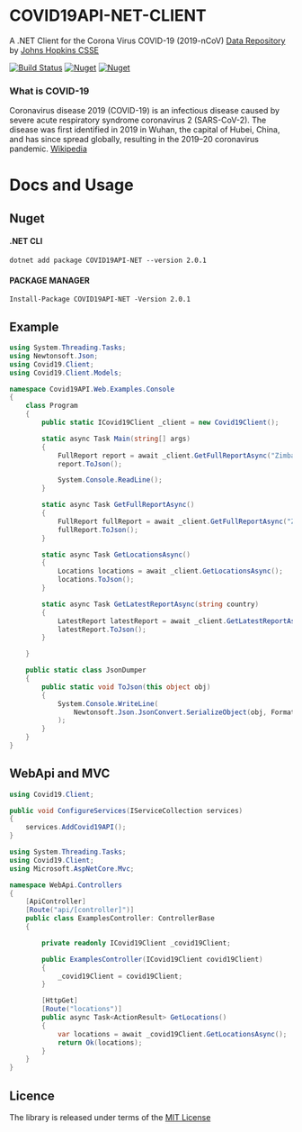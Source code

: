 # COVID19API-NET-CLIENT

A .NET Client for the Corona Virus COVID-19 (2019-nCoV) [Data Repository](https://github.com/CSSEGISandData/COVID-19) by [Johns Hopkins CSSE](https://systems.jhu.edu/research/public-health/ncov/) 

[![Build Status](https://travis-ci.com/Chitova263/COVID19API-NET-CLIENT.svg?branch=master)](https://travis-ci.com/Chitova263/COVID19API-NET-CLIENT)
[![Nuget](https://img.shields.io/nuget/v/COVID19API-NET?style=flat-square)](https://www.nuget.org/packages/COVID19API-NET/)
[![Nuget](https://img.shields.io/nuget/dt/COVID19API-NET?color=green&style=flat-square)](https://www.nuget.org/packages/COVID19API-NET/)


### What is COVID-19
Coronavirus disease 2019 (COVID-19) is an infectious disease caused by severe acute respiratory syndrome coronavirus 2 (SARS-CoV-2). The disease was first identified in 2019 in Wuhan, the capital of Hubei, China, and has since spread globally, resulting in the 2019–20 coronavirus pandemic. [Wikipedia](https://en.wikipedia.org/wiki/Coronavirus_disease_2019)

# Docs and Usage

## Nuget

#### .NET CLI
```
dotnet add package COVID19API-NET --version 2.0.1
```

#### PACKAGE MANAGER
```
Install-Package COVID19API-NET -Version 2.0.1
```

## Example

```cs
using System.Threading.Tasks;
using Newtonsoft.Json;
using Covid19.Client;
using Covid19.Client.Models;

namespace Covid19API.Web.Examples.Console
{
    class Program
    {
        public static ICovid19Client _client = new Covid19Client();

        static async Task Main(string[] args)
        {
            FullReport report = await _client.GetFullReportAsync("Zimbabwe");
            report.ToJson();

            System.Console.ReadLine();
        }

        static async Task GetFullReportAsync()
        {
            FullReport fullReport = await _client.GetFullReportAsync("Zimbabwe");
            fullReport.ToJson();
        }

        static async Task GetLocationsAsync()
        {
            Locations locations = await _client.GetLocationsAsync();
            locations.ToJson();
        }

        static async Task GetLatestReportAsync(string country)
        {
            LatestReport latestReport = await _client.GetLatestReportAsync(country);
            latestReport.ToJson();
        }

    }

    public static class JsonDumper
    {
        public static void ToJson(this object obj)
        {
            System.Console.WriteLine(
                Newtonsoft.Json.JsonConvert.SerializeObject(obj, Formatting.Indented)
            );
        }
    }
}

```

## WebApi and MVC

```cs
using Covid19.Client;

public void ConfigureServices(IServiceCollection services)
{
    services.AddCovid19API();
}
```

```cs
using System.Threading.Tasks;
using Covid19.Client;
using Microsoft.AspNetCore.Mvc;

namespace WebApi.Controllers
{
    [ApiController]
    [Route("api/[controller]")]
    public class ExamplesController: ControllerBase
    {

        private readonly ICovid19Client _covid19Client;

        public ExamplesController(ICovid19Client covid19Client)
        {
            _covid19Client = covid19Client;
        }

        [HttpGet]
        [Route("locations")]
        public async Task<ActionResult> GetLocations()
        {
            var locations = await _covid19Client.GetLocationsAsync();
            return Ok(locations);
        }
    }
}
```

## Licence

The library is released under terms of the [MIT License](https://opensource.org/licenses/MIT)

